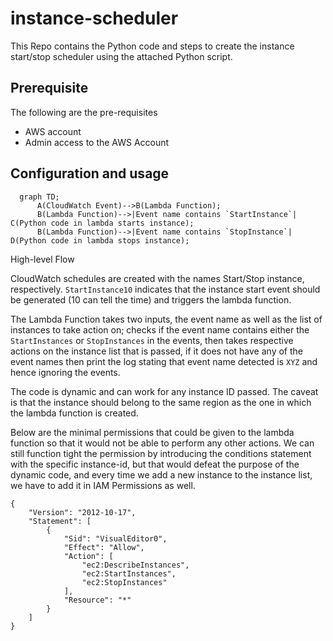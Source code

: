 # instance-scheduler

This Repo contains the Python code and steps to create the instance start/stop scheduler using the attached Python script. 

## Prerequisite 

The following are the pre-requisites

- AWS account
- Admin access to the AWS Account

## Configuration and usage

```mermaid
  graph TD;
      A(CloudWatch Event)-->B(Lambda Function);
      B(Lambda Function)-->|Event name contains `StartInstance`| C(Python code in lambda starts instance);
      B(Lambda Function)-->|Event name contains `StopInstance`| D(Python code in lambda stops instance);
```
High-level Flow

CloudWatch schedules are created with the names Start/Stop instance, respectively. `StartInstance10` indicates that the instance start event should be generated (10 can tell the time) and triggers the lambda function.

The Lambda Function takes two inputs, the event name as well as the list of instances to take action on; checks if the event name contains either the `StartInstances` or `StopInstances` in the events, then takes respective actions on the instance list that is passed, if it does not have any of the event names then print the log stating that event name detected is `XYZ` and hence ignoring the events. 

The code is dynamic and can work for any instance ID passed. The caveat is that the instance should belong to the same region as the one in which the lambda function is created.

Below are the minimal permissions that could be given to the lambda function so that it would not be able to perform any other actions. We can still function tight the permission by introducing the conditions statement with the specific instance-id, but that would defeat the purpose of the dynamic code, and every time we add a new instance to the instance list, we have to add it in IAM Permissions as well. 

```
{
    "Version": "2012-10-17",
    "Statement": [
        {
            "Sid": "VisualEditor0",
            "Effect": "Allow",
            "Action": [
                "ec2:DescribeInstances",
                "ec2:StartInstances",
                "ec2:StopInstances"
            ],
            "Resource": "*"
        }
    ]
}
```
